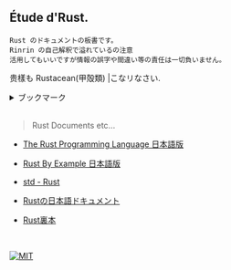 ## Étude d'Rust.

    Rust のドキュメントの板書です。  
    Rinrin の自己解釈で溢れているの注意  
    活用してもいいですが情報の誤字や間違い等の責任は一切負いません。

贵樣も Rustacean(甲殻類) |こなリなさい.

<details>
    <summary>ブックマーク</summary>
    <div>

- [板書](./src/)
    - [メイン板書](./src/main.rs)
        - [データ型](./src/lib/data_types.rs)
        - [フロー制御](./src/lib/flow_control.rs)
        - [所有権](./src/lib/ownership.rs)
        - [構造体](./src/lib/structure.rs)
        - [列挙子](./src/lib/enm_mch_iflet.rs) / [match式](./src/lib/enm_mch_iflet.rs#L88) / [if-let記法](./src/lib/enm_mch_iflet.rs#L168)
        - [パッケージ / クレート](./src/lib/packages_crates_modules.rs) / [モジュール](./src/lib/packages_crates_modules.rs#L41)
            - [テストライブラリwebdev](./webdev/src/)
        - [コレクション](./src/lib/collections.rs)( [vector](./src/lib/collections.rs#L14) / [strings](./src/lib/collections.rs#L113) / [hash-maps](./src/lib/collections.rs#L302) )
            - [統計学モジュール](./src/lib/collections.rs#L430)
            - [ピッグ・ラテンモジュール](./src/lib/collections.rs#L496)
        - [エラー処理](./src/lib/error_handl.rs)
        - [関数でのコード抽象化](./src/lib/generics_and_traits.rs) / [ジェネリクス](./src/lib/generics_and_traits.rs#L84) / [トレイト](./src/lib/generics_and_traits.rs#L300)
        - [ライフタイム](./src/lib/lifetime.rs)
        - [テスト機能](./src/lib/testings.rs)

<br />

- [自己解釈 Markdowns](./assets/md/jp_docs/)
    - [日本語入門書の自己解釈](./assets/md/jp_docs/0.導入.md)

    </div>
</details>

<br />

> Rust Documents etc...

- [The Rust Programming Language 日本語版](https://doc.rust-jp.rs/book-ja)

- [Rust By Example 日本語版](https://doc.rust-jp.rs/rust-by-example-ja)
- [std - Rust](https://doc.rust-lang.org/stable/std)

- [Rustの日本語ドキュメント](https://doc.rust-jp.rs)

- [Rust裏本](https://doc.rust-jp.rs/rust-nomicon-ja)

<br />

[![MIT](https://img.shields.io/github/license/Rinrin0413/rust-etude.dev?color=%23A11D32&style=for-the-badge)](./LICENSE)